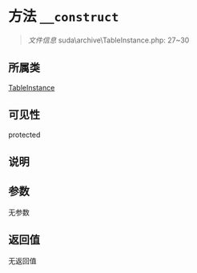 # 方法 `__construct`

> *文件信息* suda\archive\TableInstance.php: 27~30

## 所属类 

[TableInstance](../TableInstance.md)

## 可见性

protected

## 说明



## 参数


无参数


## 返回值

无返回值
